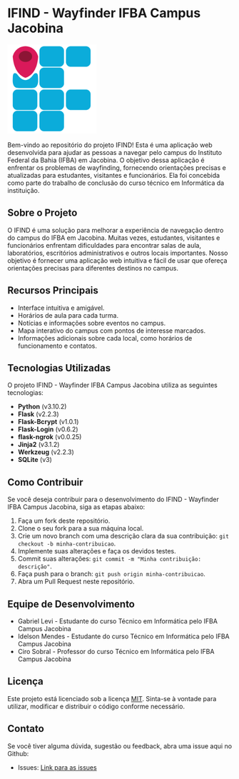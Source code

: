 # IFIND - Wayfinder IFBA Campus Jacobina

<img src="static/imagens/ifind-icon-1000x1000-transparent.png"  width="200px">

Bem-vindo ao repositório do projeto IFIND! Esta é uma aplicação web desenvolvida para ajudar as pessoas a navegar pelo campus do Instituto Federal da Bahia (IFBA) em Jacobina. O objetivo dessa aplicação é enfrentar os problemas de wayfinding, fornecendo orientações precisas e atualizadas para estudantes, visitantes e funcionários. Ela foi concebida como parte do trabalho de conclusão do curso técnico em Informática da instituição. 

## Sobre o Projeto

O IFIND é uma solução para melhorar a experiência de navegação dentro do campus do IFBA em Jacobina. Muitas vezes, estudantes, visitantes e funcionários enfrentam dificuldades para encontrar salas de aula, laboratórios, escritórios administrativos e outros locais importantes. Nosso objetivo é fornecer uma aplicação web intuitiva e fácil de usar que ofereça orientações precisas para diferentes destinos no campus.

## Recursos Principais

- Interface intuitiva e amigável.
- Horários de aula para cada turma.
- Notícias e informações sobre eventos no campus.
- Mapa interativo do campus com pontos de interesse marcados.
- Informações adicionais sobre cada local, como horários de funcionamento e contatos.

## Tecnologias Utilizadas

O projeto IFIND - Wayfinder IFBA Campus Jacobina utiliza as seguintes tecnologias:

- **Python** (v3.10.2)
- **Flask** (v2.2.3)
- **Flask-Bcrypt** (v1.0.1)
- **Flask-Login** (v0.6.2)
- **flask-ngrok** (v0.0.25)
- **Jinja2** (v3.1.2)
- **Werkzeug** (v2.2.3)
- **SQLite** (v3)

## Como Contribuir

Se você deseja contribuir para o desenvolvimento do IFIND - Wayfinder IFBA Campus Jacobina, siga as etapas abaixo:

1. Faça um fork deste repositório.
2. Clone o seu fork para a sua máquina local.
3. Crie um novo branch com uma descrição clara da sua contribuição: `git checkout -b minha-contribuicao`.
4. Implemente suas alterações e faça os devidos testes.
5. Commit suas alterações: `git commit -m "Minha contribuição: descrição"`.
6. Faça push para o branch: `git push origin minha-contribuicao`.
7. Abra um Pull Request neste repositório.

## Equipe de Desenvolvimento

- Gabriel Levi - Estudante do curso Técnico em Informática pelo IFBA Campus Jacobina
- Idelson Mendes - Estudante do curso Técnico em Informática pelo IFBA Campus Jacobina
- Ciro Sobral - Professor do curso Técnico em Informática pelo IFBA Campus Jacobina

## Licença

Este projeto está licenciado sob a licença [MIT](LICENSE). Sinta-se à vontade para utilizar, modificar e distribuir o código conforme necessário.

## Contato

Se você tiver alguma dúvida, sugestão ou feedback, abra uma issue aqui no Github:

- Issues: [Link para as issues](../../issues)

